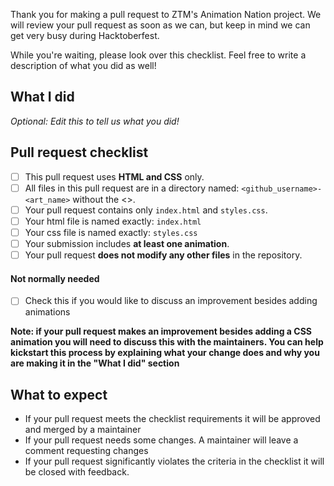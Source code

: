 Thank you for making a pull request to ZTM's Animation Nation project. We will review your pull request as soon as we can, but keep in mind we can get very busy during Hacktoberfest.

While you're waiting, please look over this checklist. Feel free to write a description of what you did as well!

## What I did

*Optional: Edit this to tell us what you did!*

## Pull request checklist

- [ ] This pull request uses **HTML and CSS** only.
- [ ] All files in this pull request are in a directory named: `<github_username>-<art_name>` without the <>.
- [ ] Your pull request contains only `index.html` and `styles.css`.
- [ ] Your html file is named exactly: `index.html`
- [ ] Your css file is named exactly: `styles.css`
- [ ] Your submission includes **at least one animation**.
- [ ] Your pull request **does not modify any other files** in the repository.

#### Not normally needed
- [ ] Check this if you would like to discuss an improvement besides adding animations

**Note: if your pull request makes an improvement besides adding a CSS animation you will need to discuss this with the maintainers. You can help kickstart this process by explaining what your change does and why you are making it in the "What I did" section**

## What to expect

- If your pull request meets the checklist requirements it will be approved and merged by a maintainer
- If your pull request needs some changes. A maintainer will leave a comment requesting changes
- If your pull request significantly violates the criteria in the checklist it will be closed with feedback.